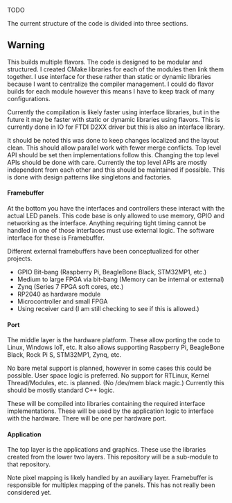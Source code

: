 TODO

The current structure of the code is divided into three sections.

## Warning
This builds multiple flavors. The code is designed to be modular and structured. I created CMake libraries for each of the modules then link them together. I use interface for these rather than static or dynamic libraries because I want to centralize the compiler management. I could do flavor builds for each module however this means I have to keep track of many configurations. 

Currently the compilation is likely faster using interface libraries, but in the future it may be faster with static or dynamic libraries using flavors. This is currently done in IO for FTDI D2XX driver but this is also an interface library.

It should be noted this was done to keep changes localized and the layout clean. This should allow parallel work with fewer merge conflicts. Top level API should be set then implementations follow this. Changing the top level APIs should be done with care. Currently the top level APIs are mostly independent from each other and this should be maintained if possible. This is done with design patterns like singletons and factories.

#### Framebuffer
At the bottom you have the interfaces and controllers these interact with the actual LED panels. This code base is only allowed to use memory, GPIO and networking as the interface. Anything requiring tight timing cannot be handled in one of those interfaces must use external logic. The software interface for these is Framebuffer. 

Different external framebuffers have been conceptualized for other projects.
- GPIO Bit-bang (Raspberry Pi, BeagleBone Black, STM32MP1, etc.)
- Medium to large FPGA via bit-bang (Memory can be internal or external)
- Zynq (Series 7 FPGA soft cores, etc.)
- RP2040 as hardware module
- Microcontroller and small FPGA
- Using receiver card (I am still checking to see if this is allowed.)

#### Port
The middle layer is the hardware platform. These allow porting the code to Linux, Windows IoT, etc. It also allows supporting Raspberry Pi, BeagleBone Black, Rock Pi S, STM32MP1, Zynq, etc.

No bare metal support is planned, however in some cases this could be possible. User space logic is preferred. No support for RTLinux, Kernel Thread/Modules, etc. is planned. (No /dev/mem black magic.) Currently this should be mostly standard C++ logic.

These will be compiled into libraries containing the required interface implementations. These will be used by the application logic to interface with the hardware. There will be one per hardware port.

#### Application
The top layer is the applications and graphics. These use the libraries created from the lower two layers. This repository will be a sub-module to that repository. 

Note pixel mapping is likely handled by an auxiliary layer. Framebuffer is responsible for multiplex mapping of the panels. This has not really been considered yet.
